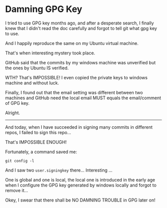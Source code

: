 # Damning GPG Key
I tried to use GPG key months ago, and after a desperate search, I finally knew that I didn't read the doc carefully and forgot to tell git what gpg key to use.

And I happily reproduce the same on my Ubuntu virtual machine.

That's when interesting mystery took place.

GitHub said that the commits by my windows machine was unverified but the ones by Ubuntu IS verified.

WTH? That's IMPOSSIBLE! I even copied the private keys to windows machine and without luck.

Finally, I found out that the email setting was different between two machines and GitHub need the local email MUST equals the email/comment of GPG key.

Alright.

---

And today, when I have succeeded in signing many commits in different repos, I failed to sign this repo...

That's IMPOSSIBLE ENOUGH!

Fortunately, a command saved me:
```
git config -l
```

And I saw two `user.signingkey` there... Interesting ...

One is global and one is local, the local one is introduced in the early age when I configure the GPG key generated by windows locally and forgot to remove it...

Okey, I swear that there shall be NO DAMNING TROUBLE in GPG later on!
